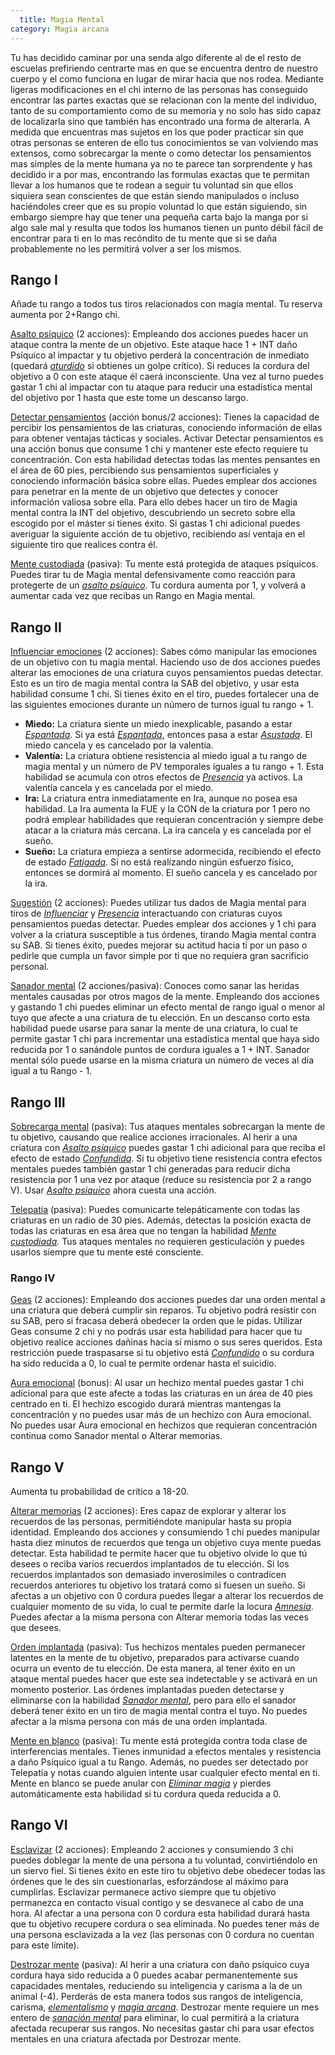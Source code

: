 ```yaml
---
  title: Magia Mental
category: Magia arcana
---
```


Tu has decidido caminar por una senda algo diferente al de el resto de escuelas prefiriendo centrarte mas en que se encuentra dentro de nuestro cuerpo y el como funciona en lugar de mirar hacia que nos rodea. Mediante ligeras modificaciones en el chi interno de las personas has conseguido encontrar las partes exactas que se relacionan con la mente del individuo, tanto de su comportamiento como de su memoria y no solo has sido capaz de localizarla sino que también has encontrado una forma de alterarla. A medida que encuentras mas sujetos en los que poder practicar sin que otras personas se enteren de ello tus conocimientos se van volviendo mas extensos, como sobrecargar la mente o como detectar los pensamientos mas simples de la mente humana ya no te parece tan sorprendente y has decidido ir a por mas, encontrando las formulas exactas que te permitan llevar a los humanos que te rodean a seguir tu voluntad sin que ellos siquiera sean conscientes de que están siendo manipulados o incluso haciéndoles creer que es su propio voluntad lo que están siguiendo, sin embargo siempre hay que tener una pequeña carta bajo la manga por si algo sale mal y resulta que todos los humanos tienen un punto débil fácil de encontrar para ti en lo mas recóndito de tu mente que si se daña probablemente no les permitirá volver a ser los mismos.

## Rango I

Añade tu rango a todos tus tiros relacionados con magia mental. Tu reserva aumenta por 2+Rango chi. 

<u>Asalto psíquico</u> (2 acciones): Empleando dos acciones puedes hacer un ataque contra la mente de un objetivo. Este ataque hace 1 + INT daño Psíquico al impactar y tu objetivo perderá la concentración de inmediato (quedará *[aturdido](https://raldamain.com/rules/Reglas%20principales/Efectos%20de%20estado.html#aturdida)* si obtienes un golpe crítico). Si reduces la cordura del objetivo a 0 con este ataque él caerá inconsciente. Una vez al turno puedes gastar 1 chi al impactar con tu ataque para reducir una estadística mental del objetivo por 1 hasta que este tome un descanso largo.

<u>Detectar pensamientos</u> (acción bonus/2 acciones): Tienes la capacidad de percibir los pensamientos de las criaturas, conociendo información de ellas para obtener ventajas tácticas y sociales. Activar Detectar pensamientos es una acción bonus que consume 1 chi y mantener este efecto requiere tu concentración. Con esta habilidad detectas todas las mentes pensantes en el área de 60 pies, percibiendo sus pensamientos superficiales y conociendo información básica sobre ellas. Puedes emplear dos acciones para penetrar en la mente de un objetivo que detectes y conocer información valiosa sobre ella. Para ello debes hacer un tiro de Magia mental contra la INT del objetivo, descubriendo un secreto sobre ella escogido por el máster si tienes éxito. Si gastas 1 chi adicional puedes averiguar la siguiente acción de tu objetivo, recibiendo así ventaja en el siguiente tiro que realices contra él.

<u>Mente custodiada</u> (pasiva): Tu mente está protegida de ataques psíquicos. Puedes tirar tu de Magia mental defensivamente como reacción para protegerte de un *[asalto psíquico](https://raldamain.com/rules/Rangos/Magia%20arcana/magia%20mental.html#rango-i)*. Tu cordura aumenta por 1, y volverá a aumentar cada vez que recibas un Rango en Magia mental.

## Rango II  

<u>Influenciar emociones</u> (2 acciones): Sabes cómo manipular las emociones de un objetivo con tu magia mental. Haciendo uso de dos acciones puedes alterar las emociones de una criatura cuyos pensamientos puedas detectar. Esto es un tiro de magia mental contra la SAB del objetivo, y usar esta habilidad consume 1 chi. Si tienes éxito en el tiro, puedes fortalecer una de las siguientes emociones durante un número de turnos igual tu rango + 1. 

- **Miedo:** La criatura siente un miedo inexplicable, pasando a estar *[Espantada](https://raldamain.com/rules/Reglas%20principales/Efectos%20de%20estado.html#espantada)*. Si ya está *[Espantada](https://raldamain.com/rules/Reglas%20principales/Efectos%20de%20estado.html#espantada)*, entonces pasa a estar *[Asustada](https://raldamain.com/rules/Reglas%20principales/Efectos%20de%20estado.html#asustada)*. El miedo cancela y es cancelado por la valentía.
- **Valentía:** La criatura obtiene resistencia al miedo igual a tu rango de magia mental y un número de PV temporales iguales a tu rango + 1. Esta habilidad se acumula con otros efectos de *[Presencia](https://raldamain.com/rules/Rangos/Social/presencia.html)* ya activos. La valentía cancela y es cancelada por el miedo. 
- **Ira:** La criatura entra inmediatamente en Ira, aunque no posea esa habilidad. La Ira aumenta la FUE y la CON de la criatura por 1 pero no podrá emplear habilidades que requieran concentración y siempre debe atacar a la criatura más cercana. La ira cancela y es cancelada por el sueño. 
- **Sueño:** La criatura empieza a sentirse adormecida, recibiendo el efecto de estado *[Fatigada](https://raldamain.com/rules/Reglas%20principales/Efectos%20de%20estado.html#fatigada)*. Si no está realizando ningún esfuerzo físico, entonces se dormirá al momento. El sueño cancela y es cancelado por la ira. 

<u>Sugestión</u> (2 acciones): Puedes utilizar tus dados de Magia mental para tiros de *[Influenciar](https://raldamain.com/rules/Rangos/Social/influenciar.html)* y *[Presencia](https://raldamain.com/rules/Rangos/Social/presencia.html)* interactuando con criaturas cuyos pensamientos puedas detectar. Puedes emplear dos acciones y 1 chi para volver a la criatura susceptible a tus órdenes, tirando Magia mental contra su SAB. Si tienes éxito, puedes mejorar su actitud hacia ti por un paso o pedirle que cumpla un favor simple por ti que no requiera gran sacrificio personal.  

<u>Sanador mental</u> (2 acciones/pasiva): Conoces como sanar las heridas mentales causadas por otros magos de la mente. Empleando dos acciones y gastando 1 chi puedes eliminar un efecto mental de rango igual o menor al tuyo que afecte a una criatura de tu elección. En un descanso corto esta habilidad puede usarse para sanar la mente de una criatura, lo cual te permite gastar 1 chi para incrementar una estadística mental que haya sido reducida por 1 o sanándole puntos de cordura iguales a 1 + INT. Sanador mental sólo puede usarse en la misma criatura un número de veces al día igual a tu Rango - 1.  

## Rango III  

<u>Sobrecarga mental</u> (pasiva): Tus ataques mentales sobrecargan la mente de tu objetivo, causando que realice acciones irracionales. Al herir a una criatura con *[Asalto psíquico](https://raldamain.com/rules/Rangos/Magia%20arcana/magia%20mental.html#rango-i)* puedes gastar 1 chi adicional para que reciba el efecto de estado *[Confundida](https://raldamain.com/rules/Reglas%20principales/Efectos%20de%20estado.html#confundida)*. Si tu objetivo tiene resistencia contra efectos mentales puedes también gastar 1 chi generadas para reducir dicha resistencia por 1 una vez por ataque (reduce su resistencia por 2 a rango V). Usar *[Asalto psíquico](https://raldamain.com/rules/Rangos/Magia%20arcana/magia%20mental.html#rango-i)* ahora cuesta una acción.

<u>Telepatía</u> (pasiva): Puedes comunicarte telepáticamente con todas las criaturas en un radio de 30 pies. Además, detectas la posición exacta de todas las criaturas en esa área que no tengan la habilidad *[Mente custodiada](https://raldamain.com/rules/Rangos/Magia%20arcana/magia%20mental.html#rango-i).* Tus ataques mentales no requieren gesticulación y puedes usarlos siempre que tu mente esté consciente.  

### Rango IV

<u>Geas</u> (2 acciones): Empleando dos acciones puedes dar una orden mental a una criatura que deberá cumplir sin reparos. Tu objetivo podrá resistir con su SAB, pero si fracasa deberá obedecer la orden que le pidas. Utilizar Geas consume 2 chi y no podrás usar esta habilidad para hacer que tu objetivo realice acciones dañinas hacia sí mismo o sus seres queridos. Esta restricción puede traspasarse si tu objetivo está *[Confundido](https://raldamain.com/rules/Reglas%20principales/Efectos%20de%20estado.html#confundida)* o su cordura ha sido reducida a 0, lo cual te permite ordenar hasta el suicidio.  

<u>Aura emocional</u> (bonus): Al usar un hechizo mental puedes gastar 1 chi adicional para que este afecte a todas las criaturas en un área de 40 pies centrado en ti. El hechizo escogido durará mientras mantengas la concentración y no puedes usar más de un hechizo con Aura emocional. No puedes usar Aura emocional en hechizos que requieran concentración continua como Sanador mental o Alterar memorias.  

## Rango V   

Aumenta tu probabilidad de crítico a 18-20. 

<u>Alterar memorias</u> (2 acciones): Eres capaz de explorar y alterar los recuerdos de las personas, permitiéndote manipular hasta su propia identidad. Empleando dos acciones y consumiendo 1 chi puedes manipular hasta diez minutos de recuerdos que tenga un objetivo cuya mente puedas detectar. Esta habilidad te permite hacer que tu objetivo olvide lo que tú desees o reciba varios recuerdos implantados de tu elección. Si los recuerdos implantados son demasiado inverosímiles o contradicen recuerdos anteriores tu objetivo los tratará como si fuesen un sueño. Si afectas a un objetivo con 0 cordura puedes llegar a alterar los recuerdos de cualquier momento de su vida, lo cual te permite darle la locura *[Amnesia](https://raldamain.com/rules/Reglas%20adicionales/locura.html#amnesia)*. Puedes afectar a la misma persona con Alterar memoria todas las veces que desees. 

<u>Orden implantada</u> (pasiva): Tus hechizos mentales pueden permanecer latentes en la mente de tu objetivo, preparados para activarse cuando ocurra un evento de tu elección. De esta manera, al tener éxito en un ataque mental puedes hacer que este sea indetectable y se activará en un momento posterior. Las órdenes implantadas pueden detectarse y eliminarse con la habilidad *[Sanador mental](https://raldamain.com/rules/Rangos/Magia%20arcana/magia%20mental.html#rango-ii)*, pero para ello el sanador deberá tener éxito en un tiro de magia mental contra el tuyo. No puedes afectar a la misma persona con más de una orden implantada. 

<u>Mente en blanco</u> (pasiva): Tu mente está protegida contra toda clase de interferencias mentales. Tienes inmunidad a efectos mentales y resistencia a daño Psíquico igual a tu Rango. Además, no puedes ser detectado por Telepatía y notas cuando alguien intente usar cualquier efecto mental en ti. Mente en blanco se puede anular con *[Eliminar magia](https://raldamain.com/rules/Rangos/Magia%20arcana/magia%20protectora.html#rango-ii)* y pierdes automáticamente esta habilidad si tu cordura queda reducida a 0.  

## Rango VI  

<u>Esclavizar</u> (2 acciones): Empleando 2 acciones y consumiendo 3 chi puedes doblegar la mente de una persona a tu voluntad, convirtiéndolo en un siervo fiel. Si tienes éxito en este tiro tu objetivo debe obedecer todas las órdenes que le des sin cuestionarlas, esforzándose al máximo para cumplirlas. Esclavizar permanece activo siempre que tu objetivo permanezca en contacto visual contigo y se desvanece al cabo de una hora. Al afectar a una persona con 0 cordura esta habilidad durará hasta que tu objetivo recupere cordura o sea eliminada. No puedes tener más de una persona esclavizada a la vez (las personas con 0 cordura no cuentan para este límite). 

<u>Destrozar mente</u> (pasiva): Al herir a una criatura con daño psíquico cuya cordura haya sido reducida a 0 puedes acabar permanentemente sus capacidades mentales, reduciendo su inteligencia y carisma a la de un animal (-4). Perderás de esta manera todos sus rangos de inteligencia, carisma, *[elementalismo](https://raldamain.com/rules/Rangos/Elementalismo/)* y *[magia arcana](https://raldamain.com/rules/Rangos/Magia%20arcana/)*. Destrozar mente requiere un mes entero de *[sanación mental]((https://raldamain.com/rules/Rangos/Magia%20arcana/magia%20mental.html#rango-ii))* para eliminar, lo cual permitirá a la criatura afectada recuperar sus rangos. No necesitas gastar chi para usar efectos mentales en una criatura afectada por Destrozar mente.